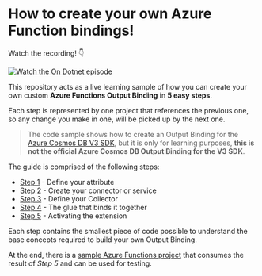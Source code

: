# How to create your own Azure Function bindings!

Watch the recording! 👇

[![Watch the On Dotnet episode](http://img.youtube.com/vi/vKrUn9qiUI8/0.jpg)](http://www.youtube.com/watch?v=vKrUn9qiUI8 "On Dotnet Episode")

This repository acts as a live learning sample of how you can create your own custom **Azure Functions Output Binding** in **5 easy steps**.

Each step is represented by one project that references the previous one, so any change you make in one, will be picked up by the next one.

> The code sample shows how to create an Output Binding for the [Azure Cosmos DB V3 SDK](https://github.com/Azure/azure-cosmos-dotnet-v3), but it is only for learning purposes, **this is not the official Azure Cosmos DB Output Binding for the V3 SDK**.

The guide is comprised of the following steps:

* [Step 1](./src/step1) - Define your attribute
* [Step 2](./src/step2) - Create your connector or service
* [Step 3](./src/step3) - Define your Collector
* [Step 4](./src/step4) - The glue that binds it together
* [Step 5](./src/step5) - Activating the extension

Each step contains the smallest piece of code possible to understand the base concepts required to build your own Output Binding.

At the end, there is a [sample Azure Functions project](./src/sample) that consumes the result of *Step 5* and can be used for testing.
